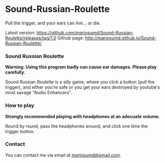 # Sound-Russian-Roulette
Pull the trigger, and your ears can live... or die.

Latest version: https://github.com/mariosumd/Sound-Russian-Roulette/releases/tag/1.0
Github page: http://mariosumd.github.io/Sound-Russian-Roulette/

### Sound Russian Roulette
**Warning: Using this program badly can cause ear damages. Please play carefully.**

Sound Russian Roulette is a silly game, where you click a button (pull the trigger), and either you're safe or you get your ears destroyed by youtube's most savage "Audio Enhancers".

### How to play
**Strongly recommended playing with headphones at an adecuate volume.**

Round by round, pass the headphones around, and click one time the trigger button.


### Contact
You can contact me via email at mariosumd@gmail.com.
